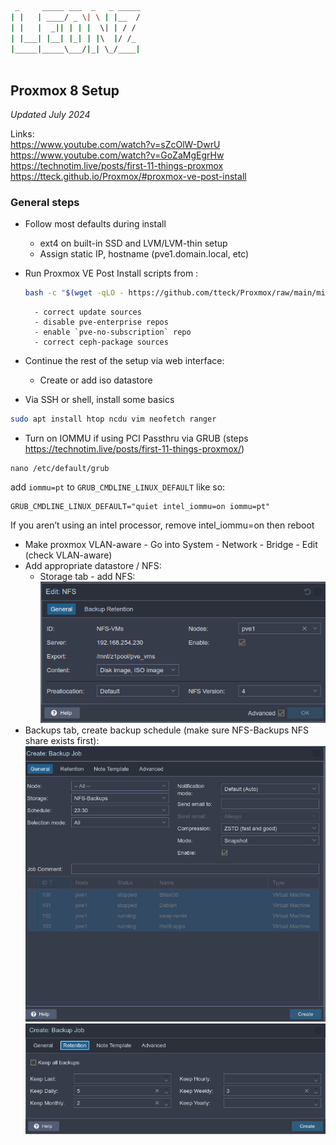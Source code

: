 ```bash
 _     _____ ___  _   _ _____
| |   | ____/ _ \| \ | |__  /
| |   |  _|| | | |  \| | / / 
| |___| |__| |_| | |\  |/ /_ 
|_____|_____\___/|_| \_/____|
                             
```

## Proxmox 8 Setup
*Updated July 2024*

Links:  
https://www.youtube.com/watch?v=sZcOlW-DwrU
https://www.youtube.com/watch?v=GoZaMgEgrHw
https://technotim.live/posts/first-11-things-proxmox
https://tteck.github.io/Proxmox/#proxmox-ve-post-install

### General steps
- Follow most defaults during install
	+ ext4 on built-in SSD and LVM/LVM-thin setup
	+ Assign static IP, hostname (pve1.domain.local, etc)

- Run Proxmox VE Post Install scripts from :
	```bash
	bash -c "$(wget -qLO - https://github.com/tteck/Proxmox/raw/main/misc/post-pve-install.sh)"
	```
		- correct update sources
		- disable pve-enterprise repos
		- enable `pve-no-subscription` repo
		- correct ceph-package sources

- Continue the rest of the setup via web interface:
	+ Create or add iso datastore
- Via SSH or shell, install some basics
```bash
sudo apt install htop ncdu vim neofetch ranger
```
- Turn on IOMMU if using PCI Passthru via GRUB (steps https://technotim.live/posts/first-11-things-proxmox/)
```shell
nano /etc/default/grub
```
add `iommu=pt` to `GRUB_CMDLINE_LINUX_DEFAULT` like so:

```shell 
GRUB_CMDLINE_LINUX_DEFAULT="quiet intel_iommu=on iommu=pt"
```

If you aren’t using an intel processor, remove intel_iommu=on
then reboot

- Make proxmox VLAN-aware - Go into System - Network - Bridge - Edit (check VLAN-aware)
- Add appropriate datastore / NFS:
	+ Storage tab - add NFS: ![IMAGE](./proxmox_screenshots/proxmox-nfs.png)
- Backups tab, create backup schedule (make sure NFS-Backups NFS share exists first):
	![IMAGE](./proxmox_screenshots/proxmox-backups.png)
	![IMAGE](./proxmox_screenshots/proxmox-backups2.png)